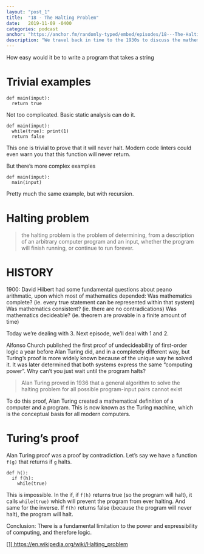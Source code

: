 ```yaml
---
layout: "post_1"
title:  "18 - The Halting Problem"
date:   2019-11-09 -0400
categories: podcast
anchor: "https://anchor.fm/randomly-typed/embed/episodes/18---The-Halting-Problem-e8mu7k"
description: "We travel back in time to the 1930s to discuss the mathematical landscape which lead to The Halting problem and how a machine constructed as a mental model for a proof defined modern computers."
---
```

How easy would it be to write a program that takes a string

# Trivial examples
```
def main(input):
  return true
```
Not too complicated. Basic static analysis can do it.

```
def main(input):
  while(true): print(1)
  return false
```
This one is trivial to prove that it will never halt.
Modern code linters could even warn you that this function will never return.

But there’s more complex examples
```
def main(input):
  main(input)
```
Pretty much the same example, but with recursion.


# Halting problem <span class="footnote"></span>
> the halting problem is the problem of determining, from a description of an arbitrary computer program and an input, whether the program will finish running, or continue to run forever.

# HISTORY
1900: David Hilbert had some fundamental questions about peano arithmatic, upon which most of mathematics depended:
Was mathematics complete? (ie. every true statement can be represented within that system)
Was mathematics consistent? (ie. there are no contradications)
Was mathematics decideable? (ie. theorem are provable in a finite amount of time)

Today we’re dealing with 3. Next episode, we’ll deal with 1 and 2.

Alfonso Church published the first proof of undecideability of first-order logic a year before Alan Turing did, and in a completely different way, but Turing’s proof is more widely known because of the unique way he solved it. It was later determined that both systems express the same “computing power”.
Why can’t you just wait until the program halts?

> Alan Turing proved in 1936 that a general algorithm to solve the halting problem for all possible program-input pairs cannot exist

To do this proof, Alan Turing created a mathematical definition of a computer and a program. This is now known as the Turing machine, which is the conceptual basis for all modern computers.

# Turing’s proof
Alan Turing proof was a proof by contradiction. Let’s say we have a function `f(g)` that returns if `g` halts.
```
def h():
  if f(h):
    while(true)
```
This is impossible. In the if, if `f(h)` returns true (so the program will halt), it calls `while(true)` which will prevent the program from ever halting. And same for the inverse. If `f(h)` returns false (because the program will never halt), the program will halt.

Conclusion: There is a fundamental limitation to the power and expressibility of computing, and therefore logic.

<span class="footnotes">
  <a href="https://en.wikipedia.org/wiki/Halting_problem">[1] https://en.wikipedia.org/wiki/Halting_problem</a> <br/>
</span>
